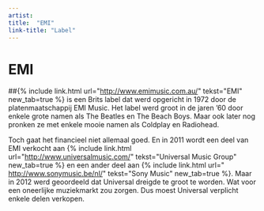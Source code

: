 ```yaml
---
artist: 
title:  "EMI"
link-title: "Label"
---
```


# EMI
##{% include link.html url="http://www.emimusic.com.au/" tekst="EMI" new_tab=true %} 
is een Brits label dat werd opgericht in 1972 door de platenmaatschappij EMI Music. Het label werd groot in de jaren ’60 door enkele grote namen als <span class="extra_uitleg">The Beatles</span> en <span class="extra_uitleg">The Beach Boys</span>. Maar ook later nog pronken ze met enkele mooie namen als <span class="extra_uitleg">Coldplay</span> en <span class="extra_uitleg">Radiohead</span>.

Toch gaat het financieel niet allemaal goed. En in 2011 wordt een deel van EMI verkocht aan {% include link.html url="http://www.universalmusic.com/" tekst="Universal Music Group" new_tab=true %} en een ander deel aan {% include link.html url="
http://www.sonymusic.be/nl/" tekst="Sony Music" new_tab=true %}. Maar in 2012 werd geoordeeld dat Universal dreigde te groot te worden. Wat voor een oneerlijke muziekmarkt zou zorgen. Dus moest Universal verplicht enkele delen verkopen. 
